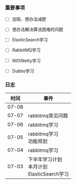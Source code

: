 ### 重要事项

- [ ] 加班、想办法减肥
- [ ] 想办法解决算法困难的问题
- [ ] ElasticSearch学习
- [ ] RabbitMQ学习
- [ ] NIO\Netty学习
- [ ] Dubbo学习






### 日志

| 时间  | 事件                                                |
| ----- | --------------------------------------------------- |
| 07-08 |                                                     |
| 07-07 | rabbitmq常见问题                                    |
| 07-06 | rabbitmq学习                                        |
| 07-05 | rabbitmq学习<br />功能规划                          |
| 07-04 | rabbitmq学习                                        |
| 07-03 | 下半年学习计划<br />本月计划<br />ElasticSearch学习 |



